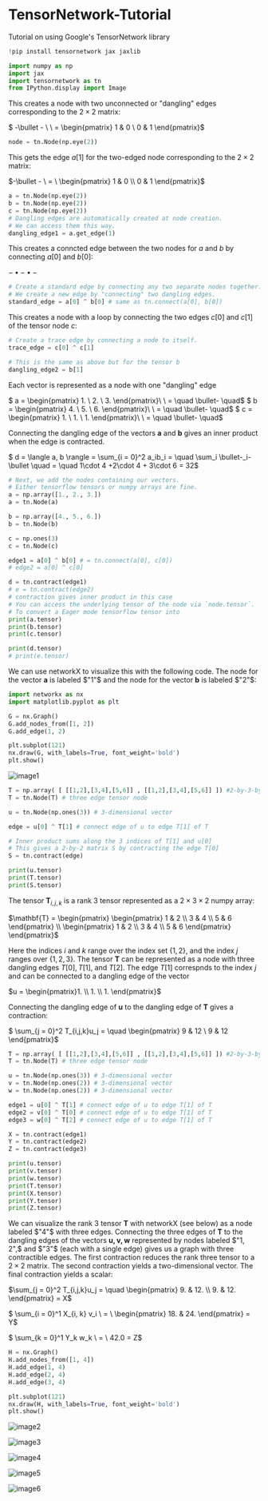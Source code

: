 # TensorNetwork-Tutorial
Tutorial on using Google's TensorNetwork library

```python
!pip install tensornetwork jax jaxlib
```

```python
import numpy as np
import jax
import tensornetwork as tn
from IPython.display import Image
```
This creates a node with two unconnected or "dangling" edges corresponding to the $2 \times 2$ matrix:

$ -\bullet - \ \ = \begin{pmatrix} 1 & 0 \\ 0 & 1 \end{pmatrix}$

```python
node = tn.Node(np.eye(2))
```

This gets the edge $a[1]$ for the two-edged node corresponding to the $2 \times 2$ matrix:

$-\bullet - \ = \ \begin{pmatrix} 1 & 0 \\ 0 & 1 \end{pmatrix}$

```python
a = tn.Node(np.eye(2))
b = tn.Node(np.eye(2))
c = tn.Node(np.eye(2))
# Dangling edges are automatically created at node creation.
# We can access them this way.
dangling_edge1 = a.get_edge(1)
```

This creates a conncted edge between the two nodes for $a$ and $b$ by connecting $a[0]$ and $b[0]$:

$-\bullet - \bullet -$

```python
# Create a standard edge by connecting any two separate nodes together.
# We create a new edge by "connecting" two dangling edges.
standard_edge = a[0] ^ b[0] # same as tn.connect(a[0], b[0])
```

This creates a node with a loop by connecting the two edges $c[0]$ and $c[1]$ of the tensor node $c$:

```python
# Create a trace edge by connecting a node to itself.
trace_edge = c[0] ^ c[1]
```

```python
# This is the same as above but for the tensor b
dangling_edge2 = b[1]
```

Each vector is represented as a node with one "dangling" edge

$ a = \begin{pmatrix} 1. \\ 2. \\ 3. \end{pmatrix}\ \  = \quad \bullet- \quad$
$ b = \begin{pmatrix} 4. \\ 5. \\ 6. \end{pmatrix}\ \  = \quad \bullet- \quad$
$ c = \begin{pmatrix} 1. \\ 1. \\ 1. \end{pmatrix}\ \  = \quad \bullet- \quad$

Connecting the dangling edge of the vectors $\mathbf{a}$ and $\mathbf{b}$ gives an inner product when the edge is contracted.

$ d = \langle a, b \rangle = \sum_{i = 0}^2 a_ib_i = \quad \sum_i \bullet-_i-\bullet \quad = \quad 1\cdot 4 +2\cdot 4 + 3\cdot 6 = 32$

```python
# Next, we add the nodes containing our vectors.
# Either tensorflow tensors or numpy arrays are fine.
a = np.array([1., 2., 3.])
a = tn.Node(a)

b = np.array([4., 5., 6.])
b = tn.Node(b)

c = np.ones(3)
c = tn.Node(c)

edge1 = a[0] ^ b[0] # = tn.connect(a[0], c[0])
# edge2 = a[0] ^ c[0]

d = tn.contract(edge1) 
# e = tn.contract(edge2)
# contraction gives inner product in this case
# You can access the underlying tensor of the node via `node.tensor`.
# To convert a Eager mode tensorflow tensor into 
print(a.tensor)
print(b.tensor)
print(c.tensor)

print(d.tensor)
# print(e.tensor)
```

We can use networkX to visualize this with the following code. The node for the vector $\mathbf{a}$ is labeled $"1"$ and the node for the vector $\mathbf{b}$ is labeled $"2"$:

```python
import networkx as nx
import matplotlib.pyplot as plt
```

```python
G = nx.Graph()
G.add_nodes_from([1, 2])
G.add_edge(1, 2)
```

```python
plt.subplot(121)
nx.draw(G, with_labels=True, font_weight='bold')
plt.show()
```

![image1](image1.png)

```python
T = np.array( [ [[1,2],[3,4],[5,6]] , [[1,2],[3,4],[5,6]] ]) #2-by-3-by-2 array
T = tn.Node(T) # three edge tensor node

u = tn.Node(np.ones(3)) # 3-dimensional vector

edge = u[0] ^ T[1] # connect edge of u to edge T[1] of T

# Inner product sums along the 3 indices of T[1] and u[0]
# This gives a 2-by-2 matrix S by contracting the edge T[0]
S = tn.contract(edge) 

print(u.tensor)
print(T.tensor)
print(S.tensor)
```

The tensor $\mathbf{T}_{i,j,k}$ is a rank $3$ tensor represented as a $2 \times 3 \times 2$ numpy array: 

$\mathbf{T} = \begin{pmatrix} \begin{pmatrix} 1 & 2 \\ 3 & 4 \\ 5 & 6 \end{pmatrix} \\ \begin{pmatrix} 1 & 2 \\ 3 & 4 \\ 5 & 6 \end{pmatrix}  \end{pmatrix}$

Here the indices $i$ and $k$ range over the index set $\{1,2\}$, and the index $j$ ranges over $\{1,2,3\}$. The tensor $\mathbf{T}$ can be represented as a node with three dangling edges $T[0], T[1],$ and $T[2]$. The edge $T[1]$ correspnds to the index $j$ and can be connected to a dangling edge of the vector

$u = \begin{pmatrix}1. \\ 1. \\ 1. \end{pmatrix}$

Connecting the dangling edge of $\mathbf{u}$ to the dangling edge of $\mathbf{T}$ gives a contraction:

$ \sum_{j = 0}^2 T_{i,j,k}u_j = \quad \begin{pmatrix} 9 & 12 \\ 9 & 12 \end{pmatrix}$

```python
T = np.array( [ [[1,2],[3,4],[5,6]] , [[1,2],[3,4],[5,6]] ]) #2-by-3-by-2 array
T = tn.Node(T) # three edge tensor node

u = tn.Node(np.ones(3)) # 3-dimensional vector
v = tn.Node(np.ones(2)) # 3-dimensional vector
w = tn.Node(np.ones(2)) # 3-dimensional vector

edge1 = u[0] ^ T[1] # connect edge of u to edge T[1] of T
edge2 = v[0] ^ T[0] # connect edge of u to edge T[1] of T
edge3 = w[0] ^ T[2] # connect edge of u to edge T[1] of T

X = tn.contract(edge1)
Y = tn.contract(edge2)
Z = tn.contract(edge3)

print(u.tensor)
print(v.tensor)
print(w.tensor)
print(T.tensor)
print(X.tensor)
print(Y.tensor)
print(Z.tensor)
```

We can visualize the rank $3$ tensor $\mathbf{T}$ with networkX (see below) as a node labeled $"4"$ with three edges. Connecting the three edges of $\mathbf{T}$ to the dangling edges of the vectors $\mathbf{u, v, w}$ represented by nodes labeled $"1, 2",$ and $"3"$ (each with a single edge) gives us a graph with three contractible edges. The first contraction reduces the rank three tensor to a $2 \times 2$ matrix. The second contraction yields a two-dimensional vector. The final contraction yields a scalar:

$\sum_{j = 0}^2 T_{i,j,k}u_j = \quad \begin{pmatrix} 9. & 12. \\ 9. & 12. \end{pmatrix} = X$

$ \sum_{i = 0}^1 X_{i, k} v_i \ = \ \begin{pmatrix} 18. & 24. \end{pmatrix} = Y$

$ \sum_{k = 0}^1 Y_k w_k \ = \ 42.0 = Z$

```python
H = nx.Graph()
H.add_nodes_from([1, 4])
H.add_edge(1, 4)
H.add_edge(2, 4)
H.add_edge(3, 4)
```

```python
plt.subplot(121)
nx.draw(H, with_labels=True, font_weight='bold')
plt.show()
```

![image2](image2.png)

![image3](image3.png)

![image4](image4.png)

![image5](image5.png)

![image6](image6.png)










